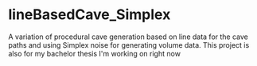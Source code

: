 # lineBasedCave_Simplex
A variation of procedural cave generation based on line data for the cave paths and using Simplex noise for generating volume data. This project is also for my bachelor thesis I'm working on right now
